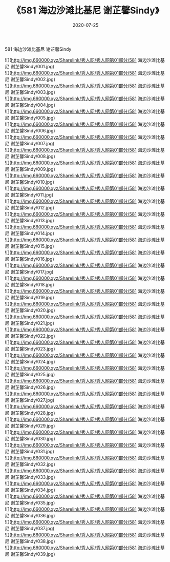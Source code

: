 ﻿---
layout: post
title:  《581 海边沙滩比基尼 谢芷馨Sindy》
date:   2020-07-25
img: http://img.660000.xyz/Sharelink/秀人网/秀人网第01部分/581 海边沙滩比基尼 谢芷馨Sindy/000.jpg
categories: [美女, 清纯, 唯美]
---

581 海边沙滩比基尼 谢芷馨Sindy

  ![](http://img.660000.xyz/Sharelink/秀人网/秀人网第01部分/581 海边沙滩比基尼 谢芷馨Sindy/001.jpg) <br> ![](http://img.660000.xyz/Sharelink/秀人网/秀人网第01部分/581 海边沙滩比基尼 谢芷馨Sindy/002.jpg) <br> ![](http://img.660000.xyz/Sharelink/秀人网/秀人网第01部分/581 海边沙滩比基尼 谢芷馨Sindy/003.jpg) <br> ![](http://img.660000.xyz/Sharelink/秀人网/秀人网第01部分/581 海边沙滩比基尼 谢芷馨Sindy/004.jpg) <br> ![](http://img.660000.xyz/Sharelink/秀人网/秀人网第01部分/581 海边沙滩比基尼 谢芷馨Sindy/005.jpg) <br> ![](http://img.660000.xyz/Sharelink/秀人网/秀人网第01部分/581 海边沙滩比基尼 谢芷馨Sindy/006.jpg) <br> ![](http://img.660000.xyz/Sharelink/秀人网/秀人网第01部分/581 海边沙滩比基尼 谢芷馨Sindy/007.jpg) <br> ![](http://img.660000.xyz/Sharelink/秀人网/秀人网第01部分/581 海边沙滩比基尼 谢芷馨Sindy/008.jpg) <br> ![](http://img.660000.xyz/Sharelink/秀人网/秀人网第01部分/581 海边沙滩比基尼 谢芷馨Sindy/009.jpg) <br> ![](http://img.660000.xyz/Sharelink/秀人网/秀人网第01部分/581 海边沙滩比基尼 谢芷馨Sindy/010.jpg) <br> ![](http://img.660000.xyz/Sharelink/秀人网/秀人网第01部分/581 海边沙滩比基尼 谢芷馨Sindy/011.jpg) <br> ![](http://img.660000.xyz/Sharelink/秀人网/秀人网第01部分/581 海边沙滩比基尼 谢芷馨Sindy/012.jpg) <br> ![](http://img.660000.xyz/Sharelink/秀人网/秀人网第01部分/581 海边沙滩比基尼 谢芷馨Sindy/013.jpg) <br> ![](http://img.660000.xyz/Sharelink/秀人网/秀人网第01部分/581 海边沙滩比基尼 谢芷馨Sindy/014.jpg) <br> ![](http://img.660000.xyz/Sharelink/秀人网/秀人网第01部分/581 海边沙滩比基尼 谢芷馨Sindy/015.jpg) <br> ![](http://img.660000.xyz/Sharelink/秀人网/秀人网第01部分/581 海边沙滩比基尼 谢芷馨Sindy/016.jpg) <br> ![](http://img.660000.xyz/Sharelink/秀人网/秀人网第01部分/581 海边沙滩比基尼 谢芷馨Sindy/017.jpg) <br> ![](http://img.660000.xyz/Sharelink/秀人网/秀人网第01部分/581 海边沙滩比基尼 谢芷馨Sindy/018.jpg) <br> ![](http://img.660000.xyz/Sharelink/秀人网/秀人网第01部分/581 海边沙滩比基尼 谢芷馨Sindy/019.jpg) <br> ![](http://img.660000.xyz/Sharelink/秀人网/秀人网第01部分/581 海边沙滩比基尼 谢芷馨Sindy/020.jpg) <br> ![](http://img.660000.xyz/Sharelink/秀人网/秀人网第01部分/581 海边沙滩比基尼 谢芷馨Sindy/021.jpg) <br> ![](http://img.660000.xyz/Sharelink/秀人网/秀人网第01部分/581 海边沙滩比基尼 谢芷馨Sindy/022.jpg) <br> ![](http://img.660000.xyz/Sharelink/秀人网/秀人网第01部分/581 海边沙滩比基尼 谢芷馨Sindy/023.jpg) <br> ![](http://img.660000.xyz/Sharelink/秀人网/秀人网第01部分/581 海边沙滩比基尼 谢芷馨Sindy/024.jpg) <br> ![](http://img.660000.xyz/Sharelink/秀人网/秀人网第01部分/581 海边沙滩比基尼 谢芷馨Sindy/025.jpg) <br> ![](http://img.660000.xyz/Sharelink/秀人网/秀人网第01部分/581 海边沙滩比基尼 谢芷馨Sindy/026.jpg) <br> ![](http://img.660000.xyz/Sharelink/秀人网/秀人网第01部分/581 海边沙滩比基尼 谢芷馨Sindy/027.jpg) <br> ![](http://img.660000.xyz/Sharelink/秀人网/秀人网第01部分/581 海边沙滩比基尼 谢芷馨Sindy/028.jpg) <br> ![](http://img.660000.xyz/Sharelink/秀人网/秀人网第01部分/581 海边沙滩比基尼 谢芷馨Sindy/029.jpg) <br> ![](http://img.660000.xyz/Sharelink/秀人网/秀人网第01部分/581 海边沙滩比基尼 谢芷馨Sindy/030.jpg) <br> ![](http://img.660000.xyz/Sharelink/秀人网/秀人网第01部分/581 海边沙滩比基尼 谢芷馨Sindy/031.jpg) <br> ![](http://img.660000.xyz/Sharelink/秀人网/秀人网第01部分/581 海边沙滩比基尼 谢芷馨Sindy/032.jpg) <br> ![](http://img.660000.xyz/Sharelink/秀人网/秀人网第01部分/581 海边沙滩比基尼 谢芷馨Sindy/033.jpg) <br> ![](http://img.660000.xyz/Sharelink/秀人网/秀人网第01部分/581 海边沙滩比基尼 谢芷馨Sindy/034.jpg) <br> ![](http://img.660000.xyz/Sharelink/秀人网/秀人网第01部分/581 海边沙滩比基尼 谢芷馨Sindy/035.jpg) <br> ![](http://img.660000.xyz/Sharelink/秀人网/秀人网第01部分/581 海边沙滩比基尼 谢芷馨Sindy/036.jpg) <br> ![](http://img.660000.xyz/Sharelink/秀人网/秀人网第01部分/581 海边沙滩比基尼 谢芷馨Sindy/037.jpg) <br> ![](http://img.660000.xyz/Sharelink/秀人网/秀人网第01部分/581 海边沙滩比基尼 谢芷馨Sindy/038.jpg) <br> ![](http://img.660000.xyz/Sharelink/秀人网/秀人网第01部分/581 海边沙滩比基尼 谢芷馨Sindy/039.jpg) <br>